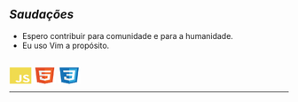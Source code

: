 ## _Saudações_ 

-  Espero contribuir para comunidade e para a humanidade.
-  Eu uso Vim a propósito. 
 
<div style="display: inline_block"><br>
  <img align="center" alt="Rnt-Js" height="30" width="40" src="https://raw.githubusercontent.com/devicons/devicon/master/icons/javascript/javascript-plain.svg">
  <img align="center" alt="Rnt-HTML" height="30" width="40" src="https://raw.githubusercontent.com/devicons/devicon/master/icons/html5/html5-original.svg">
  <img align="center" alt="Rnt-CSS" height="30" width="40" src="https://raw.githubusercontent.com/devicons/devicon/master/icons/css3/css3-original.svg">
</div>
 
 ***


 

